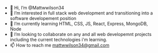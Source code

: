 - 👋 Hi, I’m @Mattwwilson34
- 👀 I’m interested in full stack web development and transitioning into a software developement position
- 🌱 I’m currently learning HTML, CSS, JS, React, Express, MongoDB, Node
- 💞️ I’m looking to collaborate on any and all web developemnt projects including the current technologies i'm learning.
- 📫 How to reach me mattwwilson34@gmail.com

<!---
Mattwwilson34/Mattwwilson34 is a ✨ special ✨ repository because its `README.md` (this file) appears on your GitHub profile.
You can click the Preview link to take a look at your changes.
--->
